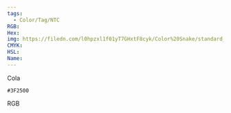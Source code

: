 ```yaml
---
tags:
  - Color/Tag/NTC
RGB:
Hex:
img: https://filedn.com/l0hpzxl1f01yT7GHxtF8cyk/Color%20Snake/standard_csv_to_svg/%23/3F2500.svg
CMYK:
HSL:
Name:
---
```

Cola
```palette
#3F2500
```
RGB
